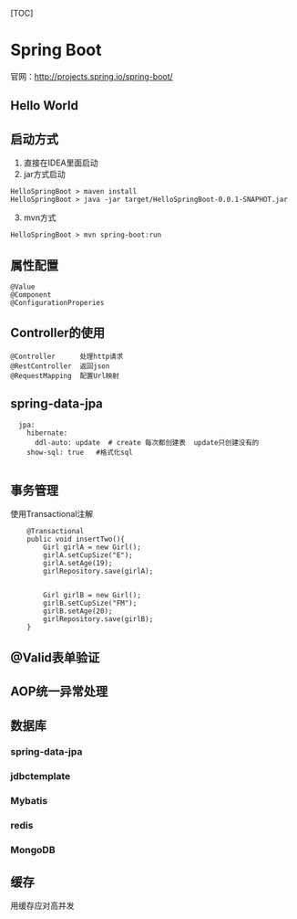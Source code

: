 [TOC]
# Spring Boot

官网：http://projects.spring.io/spring-boot/   
## Hello World

## 启动方式

1. 直接在IDEA里面启动
2. jar方式启动

```
HelloSpringBoot > maven install 
HelloSpringBoot > java -jar target/HelloSpringBoot-0.0.1-SNAPHOT.jar 
```
3. mvn方式

```
HelloSpringBoot > mvn spring-boot:run
```


## 属性配置

```
@Value
@Component
@ConfigurationProperies
```

## Controller的使用

```
@Controller      处理http请求
@RestController  返回json
@RequestMapping  配置Url映射
```




## spring-data-jpa

```
  jpa:
    hibernate:
      ddl-auto: update  # create 每次都创建表  update只创建没有的
    show-sql: true   #格式化sql
    
```


## 事务管理

使用Transactional注解
```
    @Transactional
    public void insertTwo(){
        Girl girlA = new Girl();
        girlA.setCupSize("E");
        girlA.setAge(19);
        girlRepository.save(girlA);


        Girl girlB = new Girl();
        girlB.setCupSize("FM");
        girlB.setAge(20);
        girlRepository.save(girlB);
    }  
```

## @Valid表单验证

## AOP统一异常处理

## 数据库

### spring-data-jpa
### jdbctemplate
### Mybatis
### redis
### MongoDB

## 缓存

用缓存应对高并发
